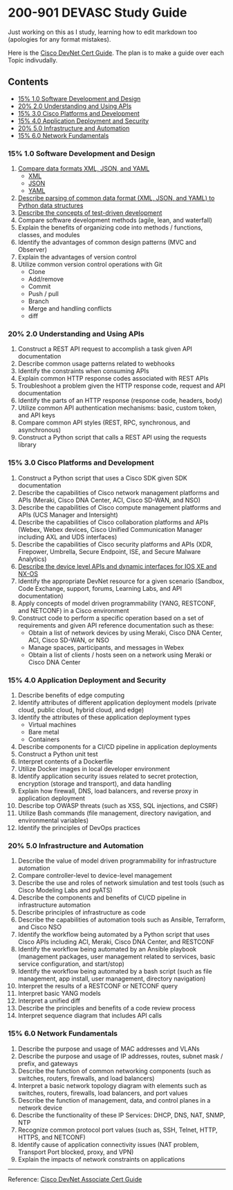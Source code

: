 # 200-901 DEVASC Study Guide

Just working on this as I study, learning how to edit markdown too (apologies for any format mistakes).


Here is the [Cisco DevNet Cert Guide](https://mkto.cisco.com/devnet-associate-cert-guide.html?utm_campaign=devnetcertguide&utm_source=web&utm_medium=cdc-devnetassociate-hero). The plan is to make a guide over each Topic indivudally.

## Contents

- [15% 1.0 Software Development and Design](#15-10-software-development-and-design)
- [20% 2.0 Understanding and Using APIs](#20-20-understanding-and-using-apis)
- [15% 3.0 Cisco Platforms and Development](#15-30-cisco-platforms-and-development)
- [15% 4.0 Application Deployment and Security](#15-40-application-deployment-and-security)
- [20% 5.0 Infrastructure and Automation](#20-50-infrastructure-and-automation)
- [15% 6.0 Network Fundamentals](#15-60-network-fundamentals)

### 15% 1.0 Software Development and Design

1. [Compare data formats XML, JSON, and YAML](<1.0 Software Development and Design/XML-JSON-YAML.md>)
   * [XML](<1.0 Software Development and Design/XML.md>)
   * [JSON](<1.0 Software Development and Design/JSON.md>)
   * [YAML](<1.0 Software Development and Design/YAML.md>) 
2. [Describe parsing of common data format (XML, JSON, and YAML) to Python data structures](<1.0 Software Development and Design/Parsing XML, JSON, and YAML Python.md>)
3. [Describe the concepts of test-driven development](<1.0 Software Development and Design/TDD.md>)
4. Compare software development methods (agile, lean, and waterfall)
5. Explain the benefits of organizing code into methods / functions, classes, and modules
6. Identify the advantages of common design patterns (MVC and Observer)
7. Explain the advantages of version control
8. Utilize common version control operations with Git
    - Clone
    - Add/remove
    - Commit
    - Push / pull
    - Branch
    - Merge and handling conflicts
    - diff

### 20% 2.0 Understanding and Using APIs

1. Construct a REST API request to accomplish a task given API documentation
2. Describe common usage patterns related to webhooks
3. Identify the constraints when consuming APIs
4. Explain common HTTP response codes associated with REST APIs
5. Troubleshoot a problem given the HTTP response code, request and API documentation
6. Identify the parts of an HTTP response (response code, headers, body)
7. Utilize common API authentication mechanisms: basic, custom token, and API keys
8. Compare common API styles (REST, RPC, synchronous, and asynchronous)
9. Construct a Python script that calls a REST API using the requests library

### 15% 3.0 Cisco Platforms and Development

1. Construct a Python script that uses a Cisco SDK given SDK documentation
2. Describe the capabilities of Cisco network management platforms and APIs (Meraki, Cisco DNA Center, ACI, Cisco SD-WAN, and NSO)
3. Describe the capabilities of Cisco compute management platforms and APIs (UCS Manager and Intersight)
4. Describe the capabilities of Cisco collaboration platforms and APIs (Webex, Webex devices, Cisco Unified Communication Manager including AXL and UDS interfaces)
5. Describe the capabilities of Cisco security platforms and APIs (XDR, Firepower, Umbrella, Secure Endpoint, ISE, and Secure Malware Analytics)
6. [Describe the device level APIs and dynamic interfaces for IOS XE and NX-OS](<3.0 Cisco Platforms and Development/NexusAPI.md>)
7. Identify the appropriate DevNet resource for a given scenario (Sandbox, Code Exchange, support, forums, Learning Labs, and API documentation)
8. Apply concepts of model driven programmability (YANG, RESTCONF, and NETCONF) in a Cisco environment
9. Construct code to perform a specific operation based on a set of requirements and given API reference documentation such as these:
    - Obtain a list of network devices by using Meraki, Cisco DNA Center, ACI, Cisco SD-WAN, or NSO
    - Manage spaces, participants, and messages in Webex
    - Obtain a list of clients / hosts seen on a network using Meraki or Cisco DNA Center

### 15% 4.0 Application Deployment and Security

1. Describe benefits of edge computing
2. Identify attributes of different application deployment models (private cloud, public cloud, hybrid cloud, and edge)
3. Identify the attributes of these application deployment types
    - Virtual machines
    - Bare metal
    - Containers
4. Describe components for a CI/CD pipeline in application deployments
5. Construct a Python unit test
6. Interpret contents of a Dockerfile
7. Utilize Docker images in local developer environment
8. Identify application security issues related to secret protection, encryption (storage and transport), and data handling
9. Explain how firewall, DNS, load balancers, and reverse proxy in application deployment
10. Describe top OWASP threats (such as XSS, SQL injections, and CSRF)
11. Utilize Bash commands (file management, directory navigation, and environmental variables)
12. Identify the principles of DevOps practices

### 20% 5.0 Infrastructure and Automation

1. Describe the value of model driven programmability for infrastructure automation
2. Compare controller-level to device-level management
3. Describe the use and roles of network simulation and test tools (such as Cisco Modeling Labs and pyATS)
4. Describe the components and benefits of CI/CD pipeline in infrastructure automation
5. Describe principles of infrastructure as code
6. Describe the capabilities of automation tools such as Ansible, Terraform, and Cisco NSO
7. Identify the workflow being automated by a Python script that uses Cisco APIs including ACI, Meraki, Cisco DNA Center, and RESTCONF
8. Identify the workflow being automated by an Ansible playbook (management packages, user management related to services, basic service configuration, and start/stop)
9. Identify the workflow being automated by a bash script (such as file management, app install, user management, directory navigation)
10. Interpret the results of a RESTCONF or NETCONF query
11. Interpret basic YANG models
12. Interpret a unified diff
13. Describe the principles and benefits of a code review process
14. Interpret sequence diagram that includes API calls

### 15% 6.0 Network Fundamentals

1. Describe the purpose and usage of MAC addresses and VLANs
2. Describe the purpose and usage of IP addresses, routes, subnet mask / prefix, and gateways
3. Describe the function of common networking components (such as switches, routers, firewalls, and load balancers)
4. Interpret a basic network topology diagram with elements such as switches, routers, firewalls, load balancers, and port values
5. Describe the function of management, data, and control planes in a network device
6. Describe the functionality of these IP Services: DHCP, DNS, NAT, SNMP, NTP
7. Recognize common protocol port values (such as, SSH, Telnet, HTTP, HTTPS, and NETCONF)
8. Identify cause of application connectivity issues (NAT problem, Transport Port blocked, proxy, and VPN)
9. Explain the impacts of network constraints on applications

---

Reference: [Cisco DevNet Associate Cert Guide](https://mkto.cisco.com/devnet-associate-cert-guide.html?utm_campaign=devnetcertguide&utm_source=web&utm_medium=cdc-devnetassociate-hero)
